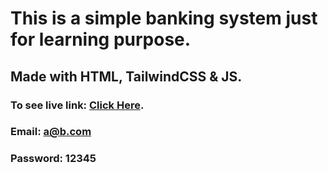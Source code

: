 # This is a simple banking system just for learning purpose.

## Made with HTML, TailwindCSS & JS.

### To see live link: [Click Here](https://sayedmdsafwan.github.io/my-bank/).

### Email: a@b.com
### Password: 12345

